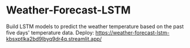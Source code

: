 # Weather-Forecast-LSTM
Build LSTM models to predict the weather temperature based on the past five days' temperature data.
Deploy: https://weather-forecast-lstm-kbsxptlka2bd9lbyq9dr4q.streamlit.app/